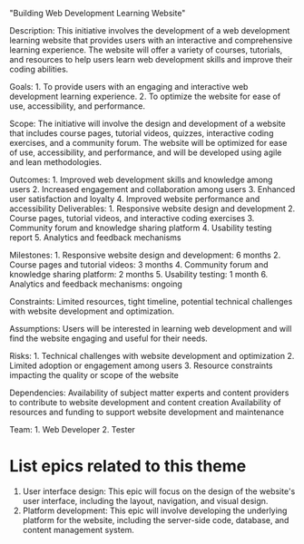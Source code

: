 "Building Web Development Learning Website"

Description: This initiative involves the development of a web development learning website that provides users with an interactive and comprehensive learning experience. The website will offer a variety of courses, tutorials, and resources to help users learn web development skills and improve their coding abilities.

Goals: 1. To provide users with an engaging and interactive web development learning experience.
       2. To optimize the website for ease of use, accessibility, and performance.

Scope:  The initiative will involve the design and development of a website that includes course pages, tutorial videos, quizzes, interactive coding exercises, and a community forum. The website will be optimized for ease of use, accessibility, and performance, and will be developed using agile and lean methodologies.

Outcomes: 1. Improved web development skills and knowledge among users
          2. Increased engagement and collaboration among users
          3. Enhanced user satisfaction and loyalty
          4. Improved website performance and accessibility
Deliverables: 1. Responsive website design and development
              2. Course pages, tutorial videos, and interactive coding exercises
              3. Community forum and knowledge sharing platform
              4. Usability testing report
              5. Analytics and feedback mechanisms

Milestones: 1. Responsive website design and development: 6 months
            2. Course pages and tutorial videos: 3 months
            4. Community forum and knowledge sharing platform: 2 months
            5. Usability testing: 1 month
            6. Analytics and feedback mechanisms: ongoing

Constraints: Limited resources, tight timeline, potential technical challenges with website development and optimization.

Assumptions: Users will be interested in learning web development and will find the website engaging and useful for their needs.

Risks: 1. Technical challenges with website development and optimization
       2. Limited adoption or engagement among users
       3. Resource constraints impacting the quality or scope of the website

Dependencies: Availability of subject matter experts and content providers to contribute to website development and content creation
Availability of resources and funding to support website development and maintenance

Team: 1. Web Developer
      2. Tester

# List epics related to this theme
1. User interface design: This epic will focus on the design of the website's user interface, including the layout, navigation, and visual design.
2. Platform development: This epic will involve developing the underlying platform for the website, including the server-side code, database, and content management system.
